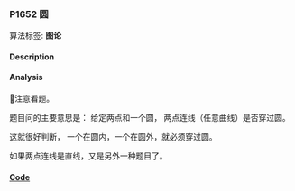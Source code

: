 ### P1652 圆

算法标签: **图论**


#### Description

#### Analysis

注意看题。

题目问的主要意思是： 给定两点和一个圆， 两点连线（任意曲线）是否穿过圆。

这就很好判断， 一个在圆内，一个在圆外，就必须穿过圆。

如果两点连线是直线，又是另外一种题目了。

#### [Code](../cpp/p1652.cpp)
